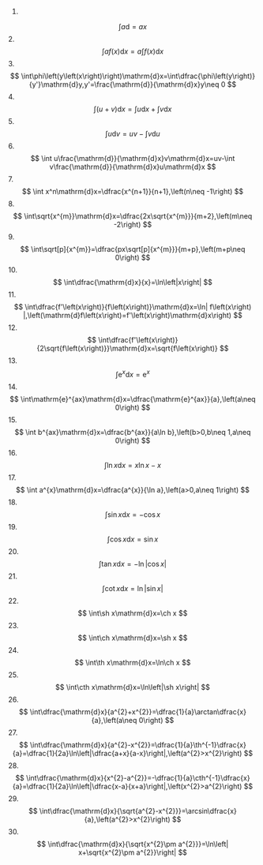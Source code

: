 1.
$$
\int a\mathrm{d}=ax
$$
2.
$$
\int af\left(x\right)\mathrm{d}x=a\int f\left(x\right)\mathrm{d}x
$$
3.
$$
\int\phi\left(y\left(x\right)\right)\mathrm{d}x=\int\dfrac{\phi\left(y\right)}{y'}\mathrm{d}y,y'=\frac{\mathrm{d}}{\mathrm{d}x}y\neq 0
$$
4.
$$
\int\left(u+v\right)\mathrm{d}x=\int u\mathrm{d}x+\int v\mathrm{d}x
$$
5.
$$
\int u\mathrm{d}v=uv-\int v\mathrm{d}u
$$
6.
$$
\int u\frac{\mathrm{d}}{\mathrm{d}x}v\mathrm{d}x=uv-\int v\frac{\mathrm{d}}{\mathrm{d}x}u\mathrm{d}x
$$
7.
$$
\int x^n\mathrm{d}x=\dfrac{x^{n+1}}{n+1},\left(n\neq -1\right) 
$$
8.
$$
\int\sqrt{x^{m}}\mathrm{d}x=\dfrac{2x\sqrt{x^{m}}}{m+2},\left(m\neq -2\right) 
$$
9.
$$
\int\sqrt[p]{x^{m}}=\dfrac{px\sqrt[p]{x^{m}}}{m+p},\left(m+p\neq 0\right) 
$$
10.
$$
\int\dfrac{\mathrm{d}x}{x}=\ln\left|x\right|
$$
11.
$$
\int\dfrac{f'\left(x\right)}{f\left(x\right)}\mathrm{d}x=\ln| f\left(x\right) |,\left(\mathrm{d}f\left(x\right)=f'\left(x\right)\mathrm{d}x\right) 
$$
12.
$$
\int\dfrac{f'\left(x\right)}{2\sqrt{f\left(x\right)}}\mathrm{d}x=\sqrt{f\left(x\right)}
$$
13.
$$
\int\mathrm{e}^{x}\mathrm{d}x=\mathrm{e}^{x}
$$
14.
$$
\int\mathrm{e}^{ax}\mathrm{d}x=\dfrac{\mathrm{e}^{ax}}{a},\left(a\neq 0\right) 
$$
15.
$$
\int b^{ax}\mathrm{d}x=\dfrac{b^{ax}}{a\ln b},\left(b>0,b\neq 1,a\neq 0\right) 
$$
16.
$$
\int\ln x\mathrm{d}x=x\ln x-x
$$
17.
$$
\int a^{x}\mathrm{d}x=\dfrac{a^{x}}{\ln a},\left(a>0,a\neq 1\right) 
$$
18.
$$
\int\sin x\mathrm{d}x=-\cos x
$$
19.
$$
\int\cos x\mathrm{d}x=\sin x
$$
20.
$$
\int\tan x\mathrm{d}x=-\ln\left|\cos x\right|
$$
21.
$$
\int\cot x\mathrm{d}x=\ln\left|\sin x\right|
$$
22.
$$
\int\sh x\mathrm{d}x=\ch x
$$
23.
$$
\int\ch x\mathrm{d}x=\sh x
$$
24.
$$
\int\th x\mathrm{d}x=\ln\ch x
$$
25.
$$
\int\cth x\mathrm{d}x=\ln\left|\sh x\right|
$$
26.
$$
\int\dfrac{\mathrm{d}x}{a^{2}+x^{2}}=\dfrac{1}{a}\arctan\dfrac{x}{a},\left(a\neq 0\right) 
$$
27.
$$
\int\dfrac{\mathrm{d}x}{a^{2}-x^{2}}=\dfrac{1}{a}\th^{-1}\dfrac{x}{a}=\dfrac{1}{2a}\ln\left|\dfrac{a+x}{a-x}\right|,\left(a^{2}>x^{2}\right) 
$$
28.
$$
\int\dfrac{\mathrm{d}x}{x^{2}-a^{2}}=-\dfrac{1}{a}\cth^{-1}\dfrac{x}{a}=\dfrac{1}{2a}\ln\left|\dfrac{x-a}{x+a}\right|,\left(x^{2}>a^{2}\right) 
$$
29.
$$
\int\dfrac{\mathrm{d}x}{\sqrt{a^{2}-x^{2}}}=\arcsin\dfrac{x}{a},\left(a^{2}>x^{2}\right) 
$$
30.
$$
\int\dfrac{\mathrm{d}x}{\sqrt{x^{2}\pm a^{2}}}=\ln\left| x+\sqrt{x^{2}\pm a^{2}}\right|
$$
